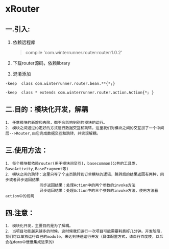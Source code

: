 # xRouter

## 一.引入:
   1. 依赖远程库
      >compile 'com.winterrunner.router:router:1.0.2'
   2. 下载router源码，依赖library

   3. 混淆添加

    -keep  class com.winterrunner.router.bean.**{*;}

    -keep  class * extends com.winterrunner.router.action.Action{*; }


## 二.目的：模块化开发，解耦
    1. 任意模块的新增和去除，都不会影响到别的模块的运行。
    2. 模块之间通过约定好的方式进行数据交互和跳转，这里我们对模块之间的交互加了一个中间层-->Router,由它完成数据交互和跳转，并实现解耦。


## 三.使用方法：
    1. 每个模块都依赖router(用于模块间交互)，basecommon(公共的工具类，BaseActivity,BaseFragment等)
    2. 模块之间的跳转：这里只写了个主页跳转到订单模块的逻辑，跳转后的结果返回有两种，同步或者异步返回结果
                   同步返回结果：处理Action中的两个参数的invoke方法
                   异步返回结果：处理Action中的三个参数的invoke方法，使用方法看action中的说明



## 四.注意：
    1. 模块化开发，主要目的是为了解耦。
    2. 当项目功能越来越多的时候，这时候我们运行一次项目可能需要耗费好几分钟。开发阶段，我们可以单独运行自己的module，来达到快速运行开发（具体配置方式，请自行百度喽，以后会在demo中慢慢集成进来的）


